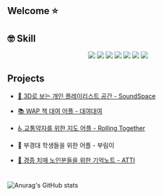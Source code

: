 ## Welcome ⭐


## 🤓 Skill
<div align = "center"><img src="https://img.shields.io/badge/JavaScript-02569B?style=for-the-badge&logo=Flutter&logoColor=white">
  <img src="https://img.shields.io/badge/React-61DAFB?style=for-the-badge&logo=React&logoColor=white">
  <img src="https://img.shields.io/badge/Html5-E34F26?style=for-the-badge&logo=Html5&logoColor=white">
  <img src="https://img.shields.io/badge/CSS-1572B6?style=for-the-badge&logo=CSS&logoColor=white">
  <img src="https://img.shields.io/badge/Flutter-F7DF1E?style=for-the-badge&logo=Javascript&logoColor=white">
  <img src="https://img.shields.io/badge/Notion-000000?style=for-the-badge&logo=Notion&logoColor=white">
  <img src="https://img.shields.io/badge/Figma-F24E1E?style=for-the-badge&logo=Figma&logoColor=white"></div>


## Projects
- [🎵 3D로 보는 개인 플레이리스트 공간 - SoundSpace](https://github.com/pknu-wap/2023_1_WAP_WEB_TEAM2)

- [📚 WAP 책 대여 어플 - 대여대여](https://github.com/pknu-wap/2022_2_WAP_APP_TEAM3)

- [♿ 교통약자를 위한 지도 어플 - Rolling Together](https://github.com/Rolling-Together/RollingTogether)

- 🐋 부경대 학생들을 위한 어플 - 부림이

- [👴 경증 치매 노인분들을 위한 기억노트 - ATTI](https://github.com/H0ngJu/atti)


#
![Anurag's GitHub stats](https://github-readme-stats.vercel.app/api?username=H0ngJu&show_icons=true&theme=radical)

<!--![Top Langs](https://github-readme-stats.vercel.app/api/top-langs/?username=H0ngJu&layout=compact&theme=tokyonight)-->

<!--
**H0ngJu/H0ngJu** is a ✨ _special_ ✨ repository because its `README.md` (this file) appears on your GitHub profile.

Here are some ideas to get you started:

- 🔭 I’m currently working on ...
- 🌱 I’m currently learning ...
- 👯 I’m looking to collaborate on ...
- 🤔 I’m looking for help with ...
- 💬 Ask me about ...
- 📫 How to reach me: ...
- 😄 Pronouns: ...
- ⚡ Fun fact: ...
-->
